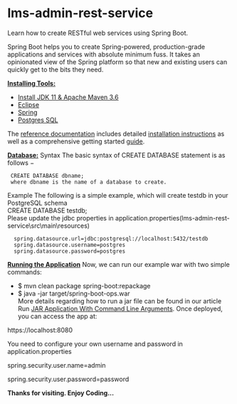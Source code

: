 # lms-admin-rest-service
Learn how to create RESTful web services using Spring Boot.

Spring Boot helps you to create Spring-powered, production-grade applications and services with absolute minimum fuss. It takes an opinionated view of the Spring platform so that new and existing users can quickly get to the bits they need.

**<ins>Installing Tools:</ins>**

* [Install JDK 11 & Apache Maven 3.6](https://anote.dev/install-jdk-11-apache-maven-3-6/)
* [Eclipse](https://www.guru99.com/install-eclipse-java.html)
* [Spring](https://www.eclipse.org/community/eclipse_newsletter/2018/february/springboot.php)
* [Postgres SQL](https://www.postgresqltutorial.com/install-postgresql/)

The [reference documentation](https://docs.spring.io/spring-boot/docs/current-SNAPSHOT/reference/html/) includes detailed [installation instructions](https://docs.spring.io/spring-boot/docs/current-SNAPSHOT/reference/html/getting-started.html#getting-started.installing) as well as a comprehensive getting started [guide](https://docs.spring.io/spring-boot/docs/current-SNAPSHOT/reference/html/getting-started.html#getting-started.first-application).

**<ins>Database:</ins>**
  Syntax
    The basic syntax of CREATE DATABASE statement is as follows −

 
     CREATE DATABASE dbname;
     where dbname is the name of a database to create.

  Example
    The following is a simple example, which will create testdb in your PostgreSQL schema<br>
      CREATE DATABASE testdb;
    <BR>Please update the jdbc properties in application.properties(lms-admin-rest-service\src\main\resources)
    
      spring.datasource.url=jdbc:postgresql://localhost:5432/testdb
      spring.datasource.username=postgres
      spring.datasource.password=postgres

**<ins>Running the Application</ins>**
Now, we can run our example war with two simple commands:

* $ mvn clean package spring-boot:repackage
* $ java -jar target/spring-boot-ops.war
<BR>More details regarding how to run a jar file can be found in our article Run [JAR Application With Command Line Arguments](https://www.baeldung.com/java-run-jar-with-arguments).
Once deployed, you can access the app at:

https://localhost:8080

You need to configure your own username and password in application.properties
  
  spring.security.user.name=admin

  spring.security.user.password=password
  
  **Thanks for visiting. Enjoy Coding...**
  
 
  


